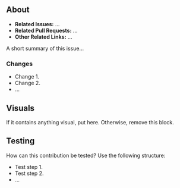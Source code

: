 ## About

* **Related Issues:** ...
* **Related Pull Requests:** ...
* **Other Related Links:** ...

A short summary of this issue...

### Changes

- Change 1.
- Change 2.
- ...

## Visuals

If it contains anything visual, put here. Otherwise, remove this block.

## Testing

How can this contribution be tested? Use the following structure:

- Test step 1.
- Test step 2.
- ...
